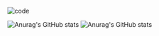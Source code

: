 ![code](https://github.com/PMikhail1681/PMikhail1681/assets/136488242/ca7f4693-2daa-4684-9d00-5bf5fe0e08e8)

![Anurag's GitHub stats](https://github-readme-stats.vercel.app/api?username=PMikhail1681&show_icons=true)
![Anurag's GitHub stats](https://github-readme-stats.vercel.app/api?username=PMikhail1681&show_icons=true&theme=transparent)
